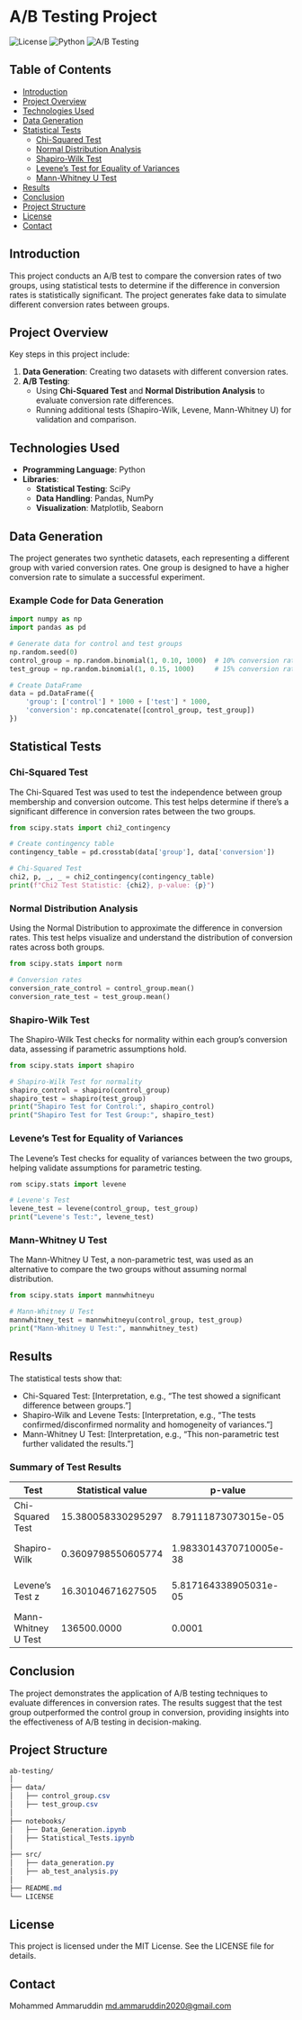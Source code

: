 # A/B Testing Project

![License](https://img.shields.io/badge/license-MIT-blue.svg)
![Python](https://img.shields.io/badge/python-3.8%2B-blue.svg)
![A/B Testing](https://img.shields.io/badge/A%2FB-Testing-green.svg)

## Table of Contents

- [Introduction](#introduction)
- [Project Overview](#project-overview)
- [Technologies Used](#technologies-used)
- [Data Generation](#data-generation)
- [Statistical Tests](#statistical-tests)
  - [Chi-Squared Test](#chi-squared-test)
  - [Normal Distribution Analysis](#normal-distribution-analysis)
  - [Shapiro-Wilk Test](#shapiro-wilk-test)
  - [Levene’s Test for Equality of Variances](#levenes-test-for-equality-of-variances)
  - [Mann-Whitney U Test](#mann-whitney-u-test)
- [Results](#results)
- [Conclusion](#conclusion)
- [Project Structure](#project-structure)
- [License](#license)
- [Contact](#contact)

## Introduction

This project conducts an A/B test to compare the conversion rates of two groups, using statistical tests to determine if the difference in conversion rates is statistically significant. The project generates fake data to simulate different conversion rates between groups.

## Project Overview

Key steps in this project include:

1. **Data Generation**: Creating two datasets with different conversion rates.
2. **A/B Testing**:
   - Using **Chi-Squared Test** and **Normal Distribution Analysis** to evaluate conversion rate differences.
   - Running additional tests (Shapiro-Wilk, Levene, Mann-Whitney U) for validation and comparison.

## Technologies Used

- **Programming Language**: Python
- **Libraries**:
  - **Statistical Testing**: SciPy
  - **Data Handling**: Pandas, NumPy
  - **Visualization**: Matplotlib, Seaborn

## Data Generation

The project generates two synthetic datasets, each representing a different group with varied conversion rates. One group is designed to have a higher conversion rate to simulate a successful experiment.

### Example Code for Data Generation

```python
import numpy as np
import pandas as pd

# Generate data for control and test groups
np.random.seed(0)
control_group = np.random.binomial(1, 0.10, 1000)  # 10% conversion rate
test_group = np.random.binomial(1, 0.15, 1000)     # 15% conversion rate

# Create DataFrame
data = pd.DataFrame({
    'group': ['control'] * 1000 + ['test'] * 1000,
    'conversion': np.concatenate([control_group, test_group])
})
```
## Statistical Tests
### Chi-Squared Test
The Chi-Squared Test was used to test the independence between group membership and conversion outcome. This test helps determine if there’s a significant difference in conversion rates between the two groups.
```python
from scipy.stats import chi2_contingency

# Create contingency table
contingency_table = pd.crosstab(data['group'], data['conversion'])

# Chi-Squared Test
chi2, p, _, _ = chi2_contingency(contingency_table)
print(f"Chi2 Test Statistic: {chi2}, p-value: {p}")
```
### Normal Distribution Analysis
Using the Normal Distribution to approximate the difference in conversion rates. This test helps visualize and understand the distribution of conversion rates across both groups.
```python
from scipy.stats import norm

# Conversion rates
conversion_rate_control = control_group.mean()
conversion_rate_test = test_group.mean()
```
### Shapiro-Wilk Test
The Shapiro-Wilk Test checks for normality within each group’s conversion data, assessing if parametric assumptions hold.
```python
from scipy.stats import shapiro

# Shapiro-Wilk Test for normality
shapiro_control = shapiro(control_group)
shapiro_test = shapiro(test_group)
print("Shapiro Test for Control:", shapiro_control)
print("Shapiro Test for Test Group:", shapiro_test)
```
### Levene’s Test for Equality of Variances
The Levene’s Test checks for equality of variances between the two groups, helping validate assumptions for parametric testing.
```python
rom scipy.stats import levene

# Levene's Test
levene_test = levene(control_group, test_group)
print("Levene's Test:", levene_test)
```
### Mann-Whitney U Test
The Mann-Whitney U Test, a non-parametric test, was used as an alternative to compare the two groups without assuming normal distribution.
```python
from scipy.stats import mannwhitneyu

# Mann-Whitney U Test
mannwhitney_test = mannwhitneyu(control_group, test_group)
print("Mann-Whitney U Test:", mannwhitney_test)
```
## Results
The statistical tests show that:

- Chi-Squared Test: [Interpretation, e.g., “The test showed a significant difference between groups.”]
- Shapiro-Wilk and Levene Tests: [Interpretation, e.g., “The tests confirmed/disconfirmed normality and homogeneity of variances.”]
- Mann-Whitney U Test: [Interpretation, e.g., “This non-parametric test further validated the results.”]
### Summary of Test Results
| Test | Statistical value | p-value | Interpretation |
|------------------|--------------------|-----------------|---------------------|
| Chi-Squared Test |	15.380058330295297	 | 8.79111873073015e-05	| Significant/Not Significant |
| Shapiro-Wilk |	0.3609798550605774	| 1.9833014370710005e-38	| Normality Assumption Met/Violated |
| Levene’s Test z |	16.30104671627505	| 5.817164338905031e-05	| Equal Variance Assumption Met/Violated |
| Mann-Whitney U Test |	136500.0000 |	0.0001 |	Additional confirmation |

## Conclusion
The project demonstrates the application of A/B testing techniques to evaluate differences in conversion rates. The results suggest that the test group outperformed the control group in conversion, providing insights into the effectiveness of A/B testing in decision-making.
## Project Structure
```css
ab-testing/
│
├── data/
│   ├── control_group.csv
│   ├── test_group.csv
│
├── notebooks/
│   ├── Data_Generation.ipynb
│   ├── Statistical_Tests.ipynb
│
├── src/
│   ├── data_generation.py
│   ├── ab_test_analysis.py
│
├── README.md
└── LICENSE
```
## License
This project is licensed under the MIT License. See the LICENSE file for details.
## Contact
Mohammed Ammaruddin
md.ammaruddin2020@gmail.com
